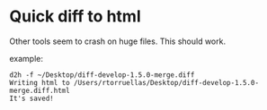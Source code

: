 # Quick diff to html

Other tools seem to crash on huge files. This should work.

example:

```
d2h -f ~/Desktop/diff-develop-1.5.0-merge.diff
Writing html to /Users/rtorruellas/Desktop/diff-develop-1.5.0-merge.diff.html
It's saved!
``` 